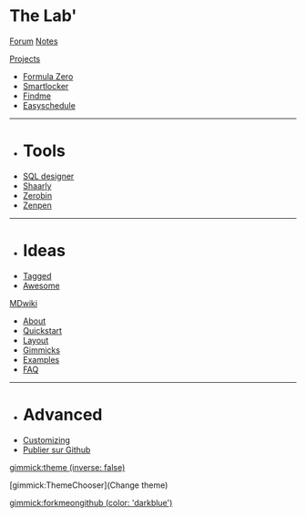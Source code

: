# The Lab'

[Forum](forum.md)
[Notes](notes.md)

[Projects]()

  * [Formula Zero](projects/rccar.md)
  * [Smartlocker](projects/smartlocker.md)
  * [Findme](projects/findme.md)
  * [Easyschedule](projects/easyschedule.md)  
  - - - -
  * # Tools
  * [SQL designer](http://vfarcy.github.io/sqldesigner/)
  * [Shaarly](http://shaarli.farcy.me/)
  * [Zerobin](http://zerobin.farcy.me/)
  * [Zenpen](http://zenpen.farcy.me/)
  - - - - 
  * # Ideas
  * [Tagged](http://bit.ly/ideesdeprojets)
  * [Awesome](https://docs.google.com/spreadsheet/pub?key=0Ardb--ETL_YXdHpKckhyTDFSLVlGcV9UNFJIZ2xoeUE&gid=0)


[MDwiki]()

  * [About](aboutmdwiki.md)
  * [Quickstart](quickstart.md)
  * [Layout](layout.md)
  * [Gimmicks](gimmicks.md)
  * [Examples](examples.md)
  * [FAQ](faq.md)
  - - - -
  * # Advanced
  * [Customizing](customizing.md)
  * [Publier sur Github](Howidid.md)

[gimmick:theme (inverse: false)](spacelab)

[gimmick:ThemeChooser](Change theme)

[gimmick:forkmeongithub (color: 'darkblue') ](https://github.com/vfarcy/mdwiki/)

<!-- counter pixel for counting visitors -->
<!-- <img src="http://stats.markdown.io/mdwiki_info.gif" style="display:none;"/> -->

<script type="text/javascript">

  var _gaq = _gaq || [];
  _gaq.push(['_setAccount', 'UA-2992740-17']);
  _gaq.push(['_trackPageview']);

  (function() {
    var ga = document.createElement('script'); ga.type = 'text/javascript'; ga.async = true;
    ga.src = ('https:' == document.location.protocol ? 'https://ssl' : 'http://www') + '.google-analytics.com/ga.js';
    var s = document.getElementsByTagName('script')[0]; s.parentNode.insertBefore(ga, s);
  })();

</script>
